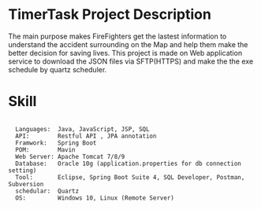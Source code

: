 # TimerTask Project Description 
The main purpose makes FireFighters get the lastest information to understand the accident surrounding on the Map and help them make the better decision for saving lives. This project is made on Web application service to download the JSON files via SFTP(HTTPS) and make the the exe schedule by quartz scheduler.  

# Skill
<pre><code>
  Languages:  Java, JavaScript, JSP, SQL
  API:        Restful API , JPA annotation
  Framwork:   Spring Boot
  POM:        Mavin 
  Web Server: Apache Tomcat 7/8/9
  Database:   Oracle 10g (application.properties for db connection setting)
  Tool:       Eclipse, Spring Boot Suite 4, SQL Developer, Postman, Subversion
  schedular:  Quartz
  OS:         Windows 10, Linux (Remote Server)
</code></pre>
